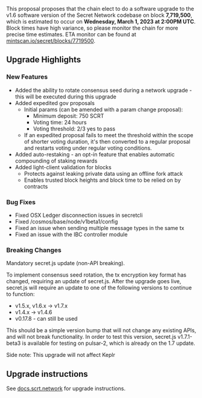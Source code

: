 This proposal proposes that the chain elect to do a software upgrade to the v1.6 software version of the Secret Network codebase on block **7,719,500**, which is estimated to occur on **Wednesday, March 1, 2023 at 2:00PM UTC**. Block times have high variance, so please monitor the chain for more precise time estimates. ETA monitor can be found at [mintscan.io/secret/blocks/7719500](https://www.mintscan.io/secret/blocks/7719500).

## Upgrade Highlights

### New Features

- Added the ability to rotate consensus seed during a network upgrade - this will be executed during this upgrade
- Added expedited gov proposals
  - Initial params (can be amended with a param change proposal):
    - Minimum deposit: 750 SCRT
    - Voting time: 24 hours
    - Voting threshold: 2/3 yes to pass
  - If an expedited proposal fails to meet the threshold within the scope of shorter voting duration, it's then converted to a regular proposal and restarts voting under regular voting conditions.
- Added auto-restaking - an opt-in feature that enables automatic compounding of staking rewards
- Added light-client validation for blocks
  - Protects against leaking private data using an offline fork attack
  - Enables trusted block heights and block time to be relied on by contracts

### Bug Fixes

- Fixed OSX Ledger disconnection issues in secretcli
- Fixed /cosmos/base/node/v1beta1/config
- Fixed an issue when sending multiple message types in the same tx
- Fixed an issue with the IBC controller module

### Breaking Changes

Mandatory secret.js update (non-API breaking).

To implement consensus seed rotation, the tx encryption key format has changed, requiring an update of secret.js. After the upgrade goes live, secret.js will require an update to one of the following versions to continue to function:

- v1.5.x, v1.6.x -> v1.7.x
- v1.4.x -> v1.4.6
- v0.17.8 - can still be used

This should be a simple version bump that will not change any existing APIs, and will not break functionality. In order to test this version, secret.js v1.7.1-beta3 is available for testing on pulsar-2, which is already on the 1.7 update.

Side note: This upgrade will not affect Keplr

## Upgrade instructions

See [docs.scrt.network](https://docs.scrt.network/secret-network-documentation/post-mortems-upgrades/upgrade-instructions/v1.7) for upgrade instructions.
